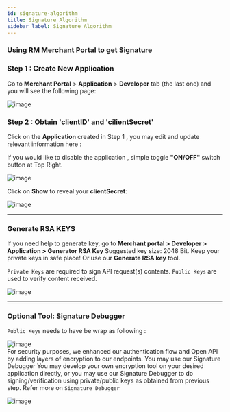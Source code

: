 ```yaml
---
id: signature-algorithm
title: Signature Algorithm
sidebar_label: Signature Algorithm
---
```


### Using RM Merchant Portal to get Signature

### Step 1 : Create New Application

Go to **Merchant Portal** > **Application** > **Developer** tab (the last one) and you will see the following page:<br/>

![image](/img/developer-application/1.png)<br />

### Step 2 : Obtain 'clientID' and 'cilientSecret'

Click on the <b>Application</b> created in Step 1 , you may edit and update relevant information here :
<br/>

If you would like to disable the application , simple toggle **"ON/OFF"** switch button at Top Right.
<br/>

![image](/img/developer-application/4.png)

Click on **Show** to reveal your **clientSecret**:

![image](/img/developer-application/5.png)

<hr/>

### Generate RSA KEYS

If you need help to generate key, go to **Merchant portal > Developer > Application > Generator RSA Key** Suggested key size: 2048 Bit. Keep your private keys in safe place! Or use our **Generate RSA key** tool.

`Private Keys` are required to sign API request(s) contents. `Public Keys` are used to verify content received.

![image](/img/developer-application/rks-key.png)

<hr/>

### Optional Tool: Signature Debugger

`Public Keys` needs to have be wrap as following :

![image](/img/developer-application/9.png)<br/>
For security purposes, we enhanced our authentication flow and Open API by adding layers of encryption to our endpoints. You may use our Signature Debugger
You may develop your own encryption tool on your desired application directly, or you may use our Signature Debugger to do signing/verification using private/public keys as obtained from previous step.
Refer more on `Signature Debugger`

![image](/img/developer-application/signature-debug.png)

<!-- `Public Keys` needs to have be wrap as following :
![image](/img/developer-application/9.png)

**Optional Tool: Signature Debugger**<br />

For security purposes, we enhanced our authentication flow and Open API by adding layers of encryption to our endpoints. You may use our Signature Debugger
You may develop your own encryption tool on your desired application directly, or you may use our Signature Debugger to do signing/verification using private/public keys as obtained from previous step.
Refer more on `Signature Debugger`

![image](/img/developer-application/10.png) -->
